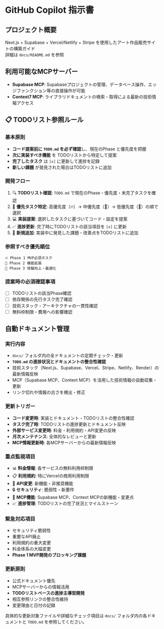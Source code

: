 # GitHub Copilot 指示書

## プロジェクト概要
Next.js + Supabase + Vercel/Netlify + Stripe を使用したアート作品販売サイトの構築ガイド  
詳細は `docs/README.md` を参照

## 利用可能なMCPサーバー
- **Supabase MCP**: Supabaseプロジェクトの管理、データベース操作、エッジファンクション等の直接操作が可能
- **Context7 MCP**: ライブラリドキュメントの検索・取得による最新の技術情報アクセス

## 📋 TODOリスト参照ルール

### 基本原則
- **コード提案前に `TODO.md` を必ず確認**し、現在のPhase と優先度を把握
- **次に実装すべき機能** を TODOリストから特定して提案
- **完了したタスク** は `[x]` に更新して進捗を記録
- **新しい課題** が発見された場合はTODOリストに追加

### 開発フロー
1. 🔍 **TODOリスト確認**: `TODO.md` で現在のPhase・優先度・未完了タスクを確認
2. 🎯 **優先タスク特定**: 高優先度（🔥）→ 中優先度（🔶）→ 低優先度（🔹）の順で選択
3. 💻 **実装提案**: 選択したタスクに基づいてコード・設定を提案
4. ✅ **進捗更新**: 完了時にTODOリストの該当項目を `[x]` に更新
5. 📝 **新規追加**: 実装中に発見した課題・改善点をTODOリストに追加

### 参照すべき優先順位
```
🔥 Phase 1 MVP必須タスク
🔶 Phase 2 機能拡張
🔹 Phase 3 体験向上・最適化
```

### 提案時の必須確認事項
- [ ] TODOリストの該当Phase確認
- [ ] 依存関係の先行タスク完了確認
- [ ] 技術スタック・アーキテクチャの一貫性確認
- [ ] 無料枠制限・費用への影響確認

## 自動ドキュメント管理

### 実行内容
- `docs/` フォルダ内の全ドキュメントの定期チェック・更新
- **`TODO.md` の進捗状況とドキュメントの整合性確認**
- 技術スタック（Next.js、Supabase、Vercel、Stripe、Netlify、Render）の最新情報反映
- MCP（Supabase MCP、Context MCP）を活用した技術情報の自動収集・更新
- リンク切れや情報の古さを検出・修正

### 更新トリガー
- **コード変更時**: 実装とドキュメント・TODOリストの整合性確認
- **タスク完了時**: TODOリストの進捗更新とドキュメント反映
- **外部サービス変更時**: 料金・利用規約・API変更の反映
- **月次メンテナンス**: 全体的なレビューと更新
- **MCP情報更新時**: 各MCPサーバーからの最新情報反映

### 重点監視項目
- 📊 **料金情報**: 各サービスの無料利用枠制限
- 📋 **利用規約**: 特にVercelの商用利用制限
- 🔧 **API変更**: 新機能・非推奨機能
- 🔒 **セキュリティ**: 脆弱性・新要件
- 🤖 **MCP機能**: Supabase MCP、Context MCPの新機能・変更点
- 📈 **進捗管理**: TODOリストの完了状況とマイルストーン

### 緊急対応項目
- セキュリティ脆弱性
- 重要なAPI廃止
- 利用規約の重大変更
- 料金体系の大幅変更
- **Phase 1 MVP開発のブロッキング課題**

### 更新原則
- 公式ドキュメント優先
- MCPサーバーからの情報活用
- **TODOリストベースの進捗主導型開発**
- 相互参照リンクの整合性維持
- 変更理由と日付の記録

具体的な更新対象ファイルや詳細なチェック項目は `docs/` フォルダ内の各ドキュメントと `TODO.md` を参照してください。